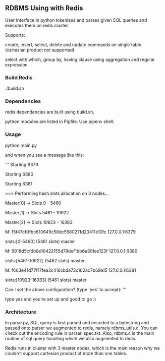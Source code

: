 ## RDBMS Using with Redis

User Interface in python tokenizes and parses given SQL queries and executes them on redis cluster.

Supports:

create, insert, select, delete and update commands on single table.(cartesian product not supported)

select with which, group by, having clause using aggregation and regular expression.

### Build Redis

./build.sh

### Dependencies

redis dependencies are built using build.sh,

python modules are listed in Pipfile. Use pipenv shell.


### Usage

python main.py

and when you see a message like this:

'''
Starting 6379

Starting 6380

Starting 6381

\>\>\> Performing hash slots allocation on 3 nodes...

Master[0] -> Slots 0 - 5460

Master[1] -> Slots 5461 - 10922

Master[2] -> Slots 10923 - 16383

M: 15f47cf0fbc610649c58dc558027fd23411e10fc 127.0.0.1:6379

   slots:[0-5460] (5461 slots) master

M: 6918d5cfdb8e10422155d78def1bb6a30fee123f 127.0.0.1:6380

   slots:[5461-10922] (5462 slots) master

M: f663e41d77f17fea3c416cbda73c162ac7b69a15 127.0.0.1:6381

   slots:[10923-16383] (5461 slots) master

Can I set the above configuration? (type 'yes' to accept):
'''

type yes and you're set up and good to go :)



### Architecture

In parse.py, SQL query is first parsed and encoded to a bytestring and passed onto parser we augmented to redis, namely rdbms\_utils.c.
You can check out the encoding rule in parser\_spec.txt.
Also, rdbms.c is the main routine of sql query handling which we also augmented to redis.

Redis runs in cluster with 3 master nodes, which is the main reason why we couldn't support cartesian product of more than one tables.
